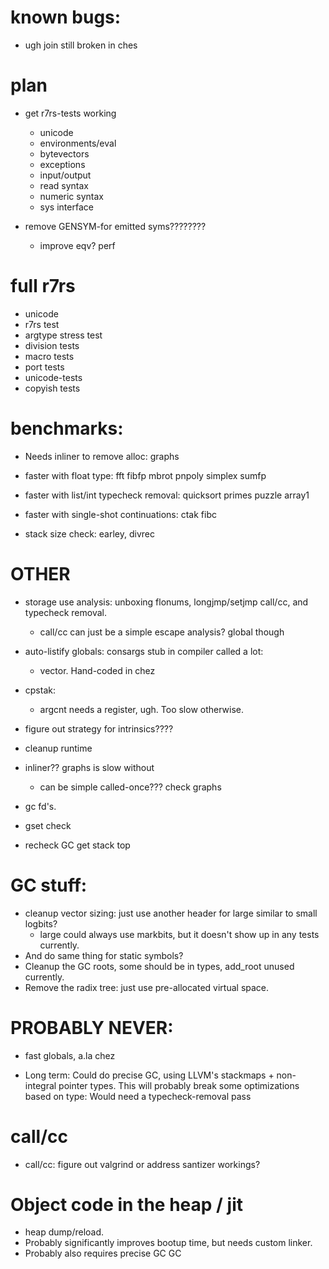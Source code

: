 
# known bugs:
  * ugh join still broken in ches

# plan
  * get r7rs-tests working
    * unicode
	* environments/eval
	* bytevectors
	* exceptions
	* input/output
	* read syntax
	* numeric syntax
	* sys interface

* remove GENSYM-for emitted syms????????
  * improve eqv? perf
	 
# full r7rs
  * unicode
  * r7rs test
  * argtype stress test
  * division tests
  * macro tests
  * port tests
  * unicode-tests
  * copyish tests
  
# benchmarks:
  * Needs inliner to remove alloc: graphs
  * faster with float type: fft fibfp mbrot pnpoly simplex sumfp
  * faster with list/int typecheck removal: quicksort primes puzzle array1
  * faster with single-shot continuations: ctak fibc
  
  * stack size check: earley, divrec

# OTHER

* storage use analysis: unboxing flonums, longjmp/setjmp call/cc, and typecheck removal.
   * call/cc can just be a simple escape analysis? global though

* auto-listify globals: consargs stub in compiler called a lot: 
  * vector. Hand-coded in chez
  
* cpstak:
  * argcnt needs a register, ugh.  Too slow otherwise.

* figure out strategy for intrinsics????
* cleanup runtime
* inliner?? graphs is slow without
  * can be simple called-once??? check graphs

* gc fd's.
* gset check

* recheck GC get stack top

# GC stuff:
* cleanup vector sizing: just use another header for large similar to small logbits?
  * large could always use markbits, but it doesn't show up in any tests currently.
* And do same thing for static symbols?
* Cleanup the GC roots, some should be in types, add_root unused currently.
* Remove the radix tree: just use pre-allocated virtual space.






# PROBABLY NEVER:	 

* fast globals, a.la chez

* Long term: Could do precise GC, using LLVM's stackmaps + non-integral pointer types. 
     This will probably break some optimizations based on type: Would need
	 a typecheck-removal pass
	 
# call/cc
  * call/cc: figure out valgrind or address santizer workings?

# Object code in the heap / jit
 * heap dump/reload.
 * Probably significantly improves bootup time, but needs custom linker.
 * Probably also requires precise GC GC
